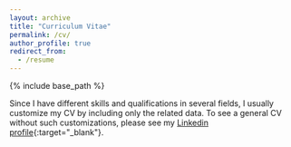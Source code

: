 ```yaml
---
layout: archive
title: "Curriculum Vitae"
permalink: /cv/
author_profile: true
redirect_from:
  - /resume
---
```


{% include base_path %}


Since I have different skills and qualifications in several fields, I usually customize my CV by including only the related data. To see a general CV without such customizations, please see my [Linkedin profile](https://www.linkedin.com/in/shayansajjadi/){:target="_blank"}.

